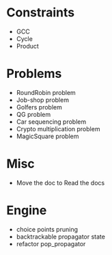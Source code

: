 # Constraints
- GCC
- Cycle
- Product

# Problems
- RoundRobin problem
- Job-shop problem 
- Golfers problem
- QG problem
- Car sequencing problem
- Crypto multiplication problem
- MagicSquare problem

# Misc
- Move the doc to Read the docs

# Engine
- choice points pruning
- backtrackable propagator state
- refactor pop_propagator